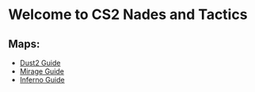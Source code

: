 # Welcome to CS2 Nades and Tactics

## Maps:
- [Dust2 Guide](dust2)
- [Mirage Guide](mirage)
- [Inferno Guide](inferno)
